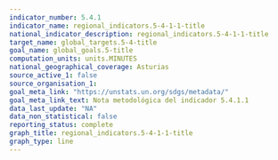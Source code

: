 ```yaml
---
indicator_number: 5.4.1
indicator_name: regional_indicators.5-4-1-1-title
national_indicator_description: regional_indicators.5-4-1-1-title
target_name: global_targets.5-4-title
goal_name: global_goals.5-title
computation_units: units.MINUTES
national_geographical_coverage: Asturias
source_active_1: false
source_organisation_1:  
goal_meta_link: "https://unstats.un.org/sdgs/metadata/"
goal_meta_link_text: Nota metodológica del indicador 5.4.1.1
data_last_update: "NA"
data_non_statistical: false
reporting_status: complete
graph_title: regional_indicators.5-4-1-1-title
graph_type: line
---
```


